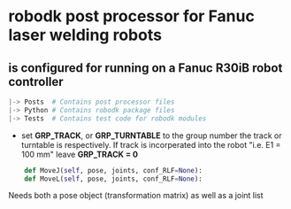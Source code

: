 # robodk post processor for Fanuc laser welding robots

## is configured for running on a Fanuc R30iB robot controller

```python
|-> Posts  # Contains post processor files
|-> Python # Contains robodk package files
|-> Tests  # Contains test code for robodk modules
```

* set **GRP_TRACK**, or **GRP_TURNTABLE** to the group number the track or turntable is respectively. If track is incorperated into the robot "i.e. E1 = 100 mm" leave **GRP_TRACK = 0**


```python
    def MoveJ(self, pose, joints, conf_RLF=None):
    def MoveL(self, pose, joints, conf_RLF=None):
```

Needs both a pose object (transformation matrix) as well as a joint list
